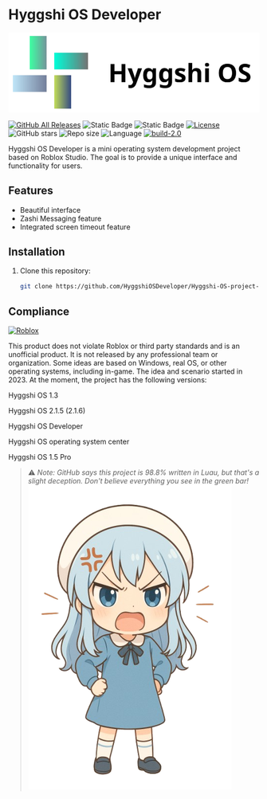 # Hyggshi OS Developer

![Hyggshi OS](logo.png)

[![GitHub All Releases](https://img.shields.io/github/downloads/HyggshiOSDeveloper/Hyggshi-OS-project-center/total.svg)](https://github.com/HyggshiOSDeveloper/Hyggshi-OS-project-center/releases) ![Static Badge](https://img.shields.io/badge/build-new%20operating%20system-brightgreen) ![Static Badge](https://img.shields.io/badge/build-1.3%20Low-red) [![License](https://img.shields.io/github/license/HyggshiOSDeveloper/Hyggshi-OS-project-center.svg)](https://github.com/HyggshiOSDeveloper/Hyggshi-OS-project-center/blob/main/LICENSE) ![GitHub stars](https://img.shields.io/github/stars/HyggshiOSDeveloper/Hyggshi-OS-project-center.svg) ![Repo size](https://img.shields.io/github/repo-size/HyggshiOSDeveloper/Hyggshi-OS-project-center) ![Language](https://img.shields.io/github/languages/top/HyggshiOSDeveloper/Hyggshi-OS-project-center) [![build-2.0](https://img.shields.io/badge/build-2.1.6-brightgreen)](https://github.com/HyggshiOSDeveloper/Hyggshi-OS-project-center/releases/tag/v2.1.6-Official)



Hyggshi OS Developer is a mini operating system development project based on Roblox Studio. The goal is to provide a unique interface and functionality for users.

## Features

- Beautiful interface
- Zashi Messaging feature
- Integrated screen timeout feature

## Installation

1. Clone this repository:
   ```bash
   git clone https://github.com/HyggshiOSDeveloper/Hyggshi-OS-project-center.git
   ```

## Compliance

[![Roblox](https://1000logos.net/wp-content/uploads/2017/09/Roblox-Logo.png)](https://github.com/ROBLOX)

This product does not violate Roblox or third party standards and is an unofficial product. It is not released by any professional team or organization. Some ideas are based on Windows, real OS, or other operating systems, including in-game. The idea and scenario started in 2023. At the moment, the project has the following versions:

Hyggshi OS 1.3

Hyggshi OS 2.1.5 (2.1.6)

Hyggshi OS Developer

Hyggshi OS operating system center

Hyggshi OS 1.5 Pro

> ⚠️ *Note: GitHub says this project is 98.8% written in Luau, but that's a slight deception. Don't believe everything you see in the green bar!*
> ![Hyggshi OS](Image(2).png)
